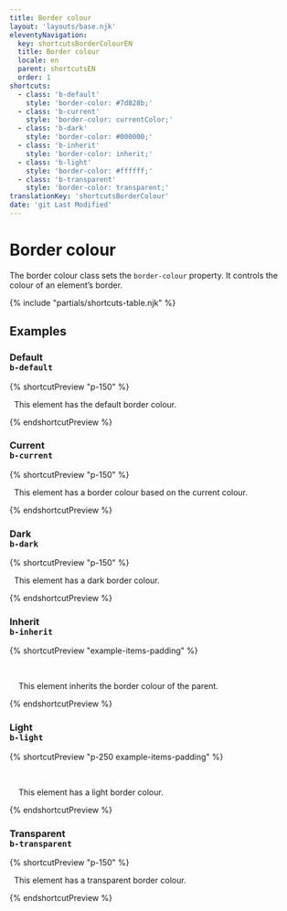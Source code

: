 ```yaml
---
title: Border colour
layout: 'layouts/base.njk'
eleventyNavigation:
  key: shortcutsBorderColourEN
  title: Border colour
  locale: en
  parent: shortcutsEN
  order: 1
shortcuts:
  - class: 'b-default'
    style: 'border-color: #7d828b;'
  - class: 'b-current'
    style: 'border-color: currentColor;'
  - class: 'b-dark'
    style: 'border-color: #000000;'
  - class: 'b-inherit'
    style: 'border-color: inherit;'
  - class: 'b-light'
    style: 'border-color: #ffffff;'
  - class: 'b-transparent'
    style: 'border-color: transparent;'
translationKey: 'shortcutsBorderColour'
date: 'git Last Modified'
---
```


# Border colour

The border colour class sets the `border-colour` property. It controls the colour of an element’s border.

{% include "partials/shortcuts-table.njk" %}

## Examples

### Default<br/>`b-default`

{% shortcutPreview "p-150" %}

<p class="b-sm b-default">
  This element has the default border colour.
</p>
{% endshortcutPreview %}

### Current<br/>`b-current`

{% shortcutPreview "p-150" %}

<p class="b-sm b-current" style="color: var(--gcds-color-blue-750)">
  This element has a border colour based on the current colour.
</p>
{% endshortcutPreview %}

### Dark<br/>`b-dark`

{% shortcutPreview "p-150" %}

<p class="b-sm b-dark">
  This element has a dark border colour.
</p>
{% endshortcutPreview %}

### Inherit<br/>`b-inherit`

{% shortcutPreview "example-items-padding" %}

<div style="border-color: var(--gcds-danger-border)">
  <p class="b-sm b-inherit">
    This element inherits the border colour of the parent.
  </p>
</div>
{% endshortcutPreview %}

### Light<br/>`b-light`

{% shortcutPreview "p-250 example-items-padding" %}

<div class="bg-dark text-light">
  <p class="b-sm b-light">
    This element has a light border colour.
  </p>
</div>
{% endshortcutPreview %}

### Transparent<br/>`b-transparent`

{% shortcutPreview "p-150" %}

<p class="b-sm b-transparent">
  This element has a transparent border colour.
</p>
{% endshortcutPreview %}
